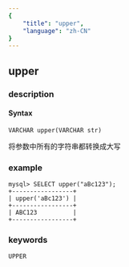 ```yaml
---
{
    "title": "upper",
    "language": "zh-CN"
}
---
```


<!-- 
Licensed to the Apache Software Foundation (ASF) under one
or more contributor license agreements.  See the NOTICE file
distributed with this work for additional information
regarding copyright ownership.  The ASF licenses this file
to you under the Apache License, Version 2.0 (the
"License"); you may not use this file except in compliance
with the License.  You may obtain a copy of the License at

  http://www.apache.org/licenses/LICENSE-2.0

Unless required by applicable law or agreed to in writing,
software distributed under the License is distributed on an
"AS IS" BASIS, WITHOUT WARRANTIES OR CONDITIONS OF ANY
KIND, either express or implied.  See the License for the
specific language governing permissions and limitations
under the License.
-->

## upper
### description
#### Syntax

`VARCHAR upper(VARCHAR str)`


将参数中所有的字符串都转换成大写

### example

```
mysql> SELECT upper("aBc123");
+-----------------+
| upper('aBc123') |
+-----------------+
| ABC123          |
+-----------------+
```
### keywords
    UPPER
